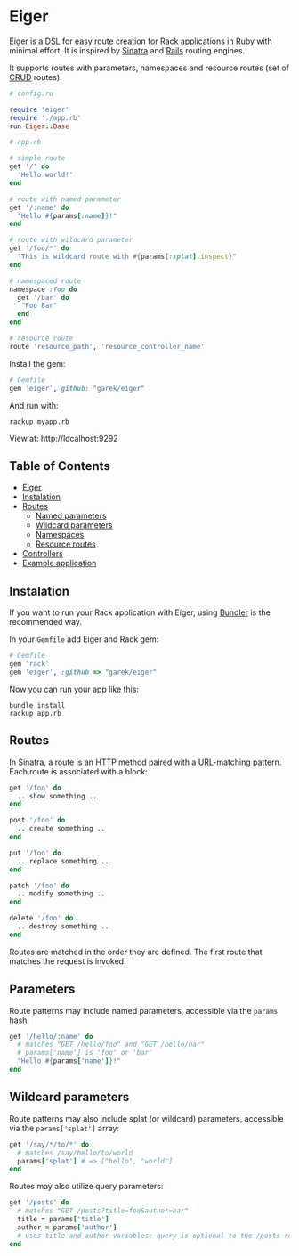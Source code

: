# Eiger

Eiger is a [DSL](http://en.wikipedia.org/wiki/Domain-specific_language) for
easy route creation for Rack applications in Ruby with minimal effort. It is inspired by [Sinatra](http://github.com/sinatra/sinatra) and [Rails](http://github.com/rails/rails) routing engines. 

It supports routes with parameters, namespaces and resource routes (set of [CRUD](http://en.wikipedia.org/wiki/Create,_read,_update_and_delete) routes):

```ruby
# config.ru

require 'eiger'
require './app.rb'
run Eiger::Base
```
```ruby
# app.rb

# simple route
get '/' do
  'Hello world!'
end

# route with named parameter
get '/:name' do
  "Hello #{params[:name]}!"
end

# route with wildcard parameter
get '/foo/*' do
  "This is wildcard route with #{params[:splat].inspect}"
end

# namespaced route
namespace :foo do
  get '/bar' do
   "Foo Bar"
  end
end

# resource route
route 'resource_path', 'resource_controller_name'  
```

Install the gem:

```ruby
# Gemfile
gem 'eiger', github: "garek/eiger"
```

And run with:

```shell
rackup myapp.rb
```

View at: http://localhost:9292


## Table of Contents

* [Eiger](#eiger)
* [Instalation](#instalation)
* [Routes](#routes)
    * [Named parameters](#named-parameters)
    * [Wildcard parameters](#wildcard-parameters)
    * [Namespaces](#namespaces)
    * [Resource routes](#resource-routes)
* [Controllers](#controllers)
* [Example application](#example-application)

## Instalation
If you want to run your Rack application with Eiger, using
[Bundler](http://gembundler.com/) is the recommended way.

In your `Gemfile` add Eiger and Rack gem:

```ruby
# Gemfile
gem 'rack'
gem 'eiger', :github => "garek/eiger"
```


Now you can run your app like this:

```shell
bundle install
rackup app.rb
```

## Routes

In Sinatra, a route is an HTTP method paired with a URL-matching pattern.
Each route is associated with a block:

```ruby
get '/foo' do
  .. show something ..
end

post '/foo' do
  .. create something ..
end

put '/foo' do
  .. replace something ..
end

patch '/foo' do
  .. modify something ..
end

delete '/foo' do
  .. destroy something ..
end

```

Routes are matched in the order they are defined. The first route that
matches the request is invoked.

## Parameters
Route patterns may include named parameters, accessible via the
`params` hash:

```ruby
get '/hello/:name' do
  # matches "GET /hello/foo" and "GET /hello/bar"
  # params['name'] is 'foo' or 'bar'
  "Hello #{params['name']}!"
end
```

## Wildcard parameters
Route patterns may also include splat (or wildcard) parameters, accessible
via the `params['splat']` array:

```ruby
get '/say/*/to/*' do
  # matches /say/hello/to/world
  params['splat'] # => ["hello", "world"]
end

```

Routes may also utilize query parameters:

```ruby
get '/posts' do
  # matches "GET /posts?title=foo&author=bar"
  title = params['title']
  author = params['author']
  # uses title and author variables; query is optional to the /posts route
end
```

